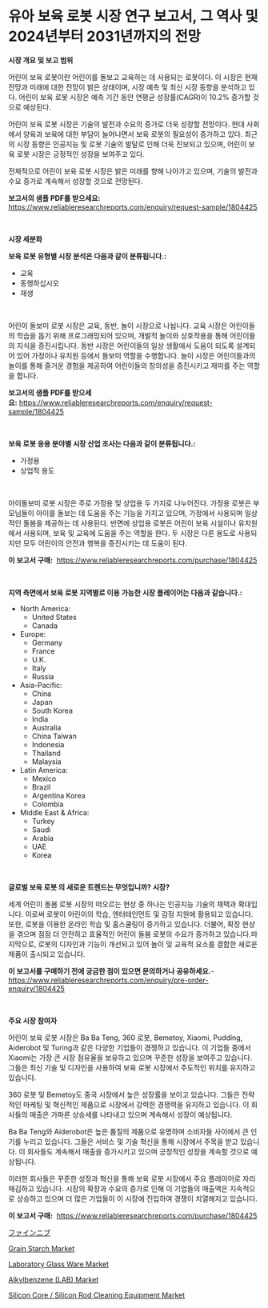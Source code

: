 <p><h1>유아 보육 로봇 시장 연구 보고서, 그 역사 및 2024년부터 2031년까지의 전망</h1></p><p><strong>시장 개요 및 보고 범위</strong></p>
<p><p>어린이 보육 로봇이란 어린이를 돌보고 교육하는 데 사용되는 로봇이다. 이 시장은 현재 전망과 미래에 대한 전망이 밝은 상태이며, 시장 예측 및 최신 시장 동향을 분석하고 있다. 어린이 보육 로봇 시장은 예측 기간 동안 연평균 성장률(CAGR)이 10.2% 증가할 것으로 예상된다. </p><p>어린이 보육 로봇 시장은 기술의 발전과 수요의 증가로 더욱 성장할 전망이다. 현대 사회에서 양육과 보육에 대한 부담이 늘어나면서 보육 로봇의 필요성이 증가하고 있다. 최근의 시장 동향은 인공지능 및 로봇 기술의 발달로 인해 더욱 진보되고 있으며, 어린이 보육 로봇 시장은 긍정적인 성장을 보여주고 있다.</p><p>전체적으로 어린이 보육 로봇 시장은 밝은 미래를 향해 나아가고 있으며, 기술의 발전과 수요 증가로 계속해서 성장할 것으로 전망된다.</p></p>
<p><strong>보고서의 샘플 PDF를 받으세요:</strong> <a href="https://www.reliableresearchreports.com/enquiry/request-sample/1804425">https://www.reliableresearchreports.com/enquiry/request-sample/1804425</a></p>
<p>&nbsp;</p>
<p><strong>시장 세분화</strong></p>
<p><strong>보육 로봇 유형별 시장 분석은 다음과 같이 분류됩니다.:</strong></p>
<p><ul><li>교육</li><li>동행하십시오</li><li>재생</li></ul></p>
<p>&nbsp;</p>
<p><p>어린이 돌보미 로봇 시장은 교육, 동반, 놀이 시장으로 나뉩니다. 교육 시장은 어린이들의 학습을 돕기 위해 프로그래밍되어 있으며, 개발적 놀이와 상호작용을 통해 어린이들의 지식을 증진시킵니다. 동반 시장은 어린이들의 일상 생활에서 도움이 되도록 설계되어 있어 가정이나 유치원 등에서 돌보미 역할을 수행합니다. 놀이 시장은 어린이들과의 놀이를 통해 즐거운 경험을 제공하여 어린이들의 창의성을 증진시키고 재미를 주는 역할을 합니다.</p></p>
<p><strong>보고서의 샘플 PDF를 받으세요:</strong>&nbsp;<a href="https://www.reliableresearchreports.com/enquiry/request-sample/1804425">https://www.reliableresearchreports.com/enquiry/request-sample/1804425</a></p>
<p>&nbsp;</p>
<p><strong> 보육 로봇 응용 분야별 시장 산업 조사는 다음과 같이 분류됩니다.:</strong></p>
<p><ul><li>가정용</li><li>상업적 용도</li></ul></p>
<p>&nbsp;</p>
<p><p>아이돌보미 로봇 시장은 주로 가정용 및 상업용 두 가지로 나누어진다. 가정용 로봇은 부모님들이 아이를 돌보는 데 도움을 주는 기능을 가지고 있으며, 가정에서 사용되며 일상적인 돌봄을 제공하는 데 사용된다. 반면에 상업용 로봇은 어린이 보육 시설이나 유치원에서 사용되며, 보육 및 교육에 도움을 주는 역할을 한다. 두 시장은 다른 용도로 사용되지만 모두 어린이의 안전과 행복을 증진시키는 데 도움이 된다.</p></p>
<p><strong>이 보고서 구매:</strong>&nbsp; <a href="https://www.reliableresearchreports.com/purchase/1804425">https://www.reliableresearchreports.com/purchase/1804425</a></p>
<p>&nbsp;</p>
<p><strong>지역 측면에서 보육 로봇 지역별로 이용 가능한 시장 플레이어는 다음과 같습니다.:</strong></p>
<p><ul>
    <li>
        North America:
        <ul>
            <li>United States</li>
            <li>Canada</li>
        </ul>
    </li>
    <li>
        Europe:
        <ul>
            <li>Germany</li>
            <li>France</li>
            <li>U.K.</li>
            <li>Italy</li>
            <li>Russia</li>
        </ul>
    </li>
    <li>
        Asia-Pacific:
        <ul>
            <li>China</li>
            <li>Japan</li>
            <li>South Korea</li>
            <li>India</li>
            <li>Australia</li>
            <li>China Taiwan</li>
            <li>Indonesia</li>
            <li>Thailand</li>
            <li>Malaysia</li>
        </ul>
    </li>
    <li>
        Latin America:
        <ul>
            <li>Mexico</li>
            <li>Brazil</li>
            <li>Argentina Korea</li>
            <li>Colombia</li>
        </ul>
    </li>
    <li>
        Middle East & Africa:
        <ul>
            <li>Turkey</li>
            <li>Saudi</li>
            <li>Arabia</li>
            <li>UAE</li>
            <li>Korea</li>
        </ul>
    </li>
    </ul></p>
<p>&nbsp;</p>
<p><strong>글로벌 보육 로봇 의 새로운 트렌드는 무엇입니까? 시장?</strong></p>
<p><p>세계 어린이 돌봄 로봇 시장의 떠오르는 현상 중 하나는 인공지능 기술의 채택과 확대입니다. 이로써 로봇이 어린이의 학습, 엔터테인먼트 및 감정 지원에 활용되고 있습니다. 또한, 로봇을 이용한 온라인 학습 및 홈스쿨링이 증가하고 있습니다. 더불어, 확장 현상을 겪으며 점점 더 안전하고 효율적인 어린이 돌봄 로봇의 수요가 증가하고 있습니다.마지막으로, 로봇의 디자인과 기능이 개선되고 있어 놀이 및 교육적 요소를 결합한 새로운 제품이 출시되고 있습니다.</p></p>
<p><strong>이 보고서를 구매하기 전에 궁금한 점이 있으면 문의하거나 공유하세요.</strong>- <a href="https://www.reliableresearchreports.com/enquiry/pre-order-enquiry/1804425">https://www.reliableresearchreports.com/enquiry/pre-order-enquiry/1804425</a></p>
<p>&nbsp;</p>
<p><strong>주요 시장 참여자</strong></p>
<p><p>어린이 보육 로봇 시장은 Ba Ba Teng, 360 로봇, Bemetoy, Xiaomi, Pudding, Aiderobot 및 Turing과 같은 다양한 기업들이 경쟁하고 있습니다. 이 기업들 중에서 Xiaomi는 가장 큰 시장 점유율을 보유하고 있으며 꾸준한 성장을 보여주고 있습니다. 그들은 최신 기술 및 디자인을 사용하여 보육 로봇 시장에서 주도적인 위치를 유지하고 있습니다.</p><p>360 로봇 및 Bemetoy도 중국 시장에서 높은 성장률을 보이고 있습니다. 그들은 전략적인 마케팅 및 혁신적인 제품으로 시장에서 강력한 경쟁력을 유지하고 있습니다. 이 회사들의 매출은 가파른 상승세를 나타내고 있으며 계속해서 성장이 예상됩니다.</p><p>Ba Ba Teng와 Aiderobot은 높은 품질의 제품으로 유명하며 소비자들 사이에서 큰 인기를 누리고 있습니다. 그들은 서비스 및 기술 혁신을 통해 시장에서 주목을 받고 있습니다. 이 회사들도 계속해서 매출을 증가시키고 있으며 긍정적인 성장을 계속할 것으로 예상됩니다.</p><p>이러한 회사들은 꾸준한 성장과 혁신을 통해 보육 로봇 시장에서 주요 플레이어로 자리매김하고 있습니다. 시장의 확장과 수요의 증가로 인해 이 기업들의 매출액은 지속적으로 상승하고 있으며 더 많은 기업들이 이 시장에 진입하여 경쟁이 치열해지고 있습니다.</p></p>
<p><strong>이 보고서 구매:</strong>&nbsp;&nbsp;<a href="https://www.reliableresearchreports.com/purchase/1804425">https://www.reliableresearchreports.com/purchase/1804425</a></p>
<p><p><a href="https://github.com/ihabdkwlxs948/Market-Research-Report-List-1/blob/main/5982494187337.md">ファインニブ</a></p><p><a href="https://github.com/mabutironaldo/Market-Research-Report-List-3/blob/main/grain-starch-market.md">Grain Starch Market</a></p><p><a href="https://woozy-pyroraptor-a1f.notion.site/Laboratory-Glass-Ware-Market-Size-Market-Trends-and-Growth-Outlook-forecasted-for-period-from-2024-1a9a1f7bd92d4d5eac4df7f86b53d3ba">Laboratory Glass Ware Market</a></p><p><a href="https://view.publitas.com/reportprime-1/alkylbenzene-lab-market-size-market-trends-and-growth-outlook-forecasted-for-period-from-2024-to-2031/">Alkylbenzene (LAB) Market</a></p><p><a href="https://issuu.com/reportprime-2/docs/silicon-core-silicon-rod-cleaning-equipment-market">Silicon Core / Silicon Rod Cleaning Equipment Market</a></p></p>
